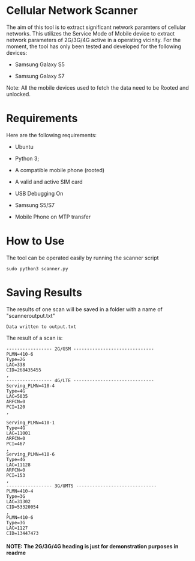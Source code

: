 # Cellular Network Scanner
The aim of this tool is to extract significant network paramters of cellular networks. This utilizes the Service Mode of Mobile device to extract network parameters of 2G/3G/4G active in a operating vicinity.
For the moment, the tool has only been tested and developed for the following devices:

- Samsung Galaxy S5

- Samsung Galaxy S7

Note: All the mobile devices used to fetch the data need to be Rooted and unlocked.

# Requirements
Here are the following requirements:

- Ubuntu

- Python 3;

- A compatible mobile phone (rooted)

- A valid and active SIM card

- USB Debugging On
  
- Samsung S5/S7

- Mobile Phone on MTP transfer

# How to Use
The tool can be operated easily by running the scanner script
```
sudo python3 scanner.py

```
# Saving Results

The results of one scan will be saved in a folder with a name of "scanneroutput.txt"

```
Data written to output.txt

```

The result of a scan is:

```
----------------- 2G/GSM ------------------------------
PLMN=410-6
Type=2G
LAC=338
CID=268435455
,
----------------- 4G/LTE ------------------------------
Serving_PLMN=410-4
Type=4G
LAC=5035
ARFCN=0
PCI=120
,

Serving_PLMN=410-1
Type=4G
LAC=11001
ARFCN=0
PCI=467
,
Serving_PLMN=410-6
Type=4G
LAC=11128
ARFCN=0
PCI=153
,
----------------- 3G/UMTS ------------------------------
PLMN=410-4
Type=3G
LAC=31302
CID=53320054
,
PLMN=410-6
Type=3G
LAC=1127
CID=13447473

```
#### NOTE: The 2G/3G/4G heading is just for demonstration purposes in readme


